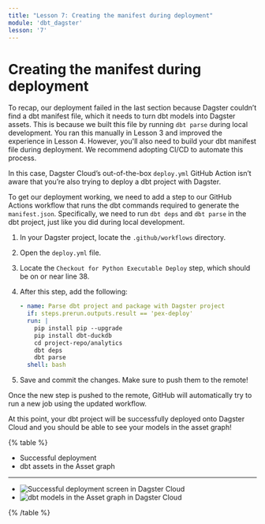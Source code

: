 ```yaml
---
title: "Lesson 7: Creating the manifest during deployment"
module: 'dbt_dagster'
lesson: '7'
---
```


# Creating the manifest during deployment

To recap, our deployment failed in the last section because Dagster couldn’t find a dbt manifest file, which it needs to turn dbt models into Dagster assets. This is because we built this file by running `dbt parse` during local development. You ran this manually in Lesson 3 and improved the experience in Lesson 4. However, you'll also need to build your dbt manifest file during deployment. We recommend adopting CI/CD to automate this process.

In this case, Dagster Cloud’s out-of-the-box `deploy.yml` GitHub Action isn’t aware that you’re also trying to deploy a dbt project with Dagster.

To get our deployment working, we need to add a step to our GitHub Actions workflow that runs the dbt commands required to generate the `manifest.json`. Specifically, we need to run `dbt deps` and `dbt parse` in the dbt project, just like you did during local development.

1. In your Dagster project, locate the `.github/workflows` directory.
2. Open the `deploy.yml` file.
3. Locate the `Checkout for Python Executable Deploy` step, which should be on or near line 38.
4. After this step, add the following:
    
    ```yaml
    - name: Parse dbt project and package with Dagster project
      if: steps.prerun.outputs.result == 'pex-deploy'
      run: |
        pip install pip --upgrade
        pip install dbt-duckdb
        cd project-repo/analytics
        dbt deps
        dbt parse
      shell: bash
    ```
    
5. Save and commit the changes. Make sure to push them to the remote!

Once the new step is pushed to the remote, GitHub will automatically try to run a new job using the updated workflow.

At this point, your dbt project will be successfully deployed onto Dagster Cloud and you should be able to see your models in the asset graph!

{% table %}

- Successful deployment
- dbt assets in the Asset graph

---

- ![Successful deployment screen in Dagster Cloud](/images/dagster-dbt/lesson-7/successful-cloud-setup.png)
- ![dbt models in the Asset graph in Dagster Cloud](/images/dagster-dbt/lesson-7/asset-graph.png)

{% /table %}
